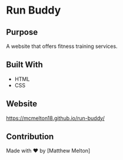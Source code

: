 # Run Buddy

## Purpose
A website that offers fitness training services.

## Built With
* HTML
* CSS

## Website
https://mcmelton18.github.io/run-buddy/

## Contribution
Made with ❤️ by [Matthew Melton]
